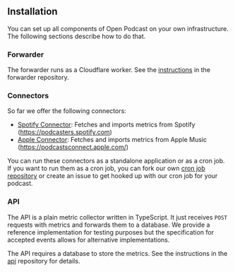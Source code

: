 ## Installation

You can set up all components of Open Podcast on your own infrastructure. The
following sections describe how to do that.

### Forwarder

The forwarder runs as a Cloudflare worker.
See the [instructions][forwarder-instructions] in the forwarder repository.

### Connectors

So far we offer the following connectors:

- [Spotify Connector][spotify-connector]: Fetches and imports metrics from
  Spotify (https://podcasters.spotify.com)
- [Apple Connector][apple-connector]:
  Fetches and imports metrics from Apple Music
  (https://podcastsconnect.apple.com/)

You can run these connectors as a standalone application or as a cron job. If
you want to run them as a cron job, you can fork our own [cron job
repository](https://github.com/openpodcast/open) or create an issue to get
hooked up with our cron job for your podcast.

### API

The API is a plain metric collector written in TypeScript. It just receives
`POST` requests with metrics and forwards them to a database. We provide a
reference implementation for testing purposes but the specification for accepted
events allows for alternative implementations.

The API requires a database to store the metrics.
See the instructions in the [api] repository for details.

[api]: https://github.com/openpodcast/api
[forwarder-instructions]: https://github.com/openpodcast/forwarder
[spotify-connector]: https://github.com/openpodcast/spotify-connector
[apple-connector]: https://github.com/openpodcast/apple-connector
